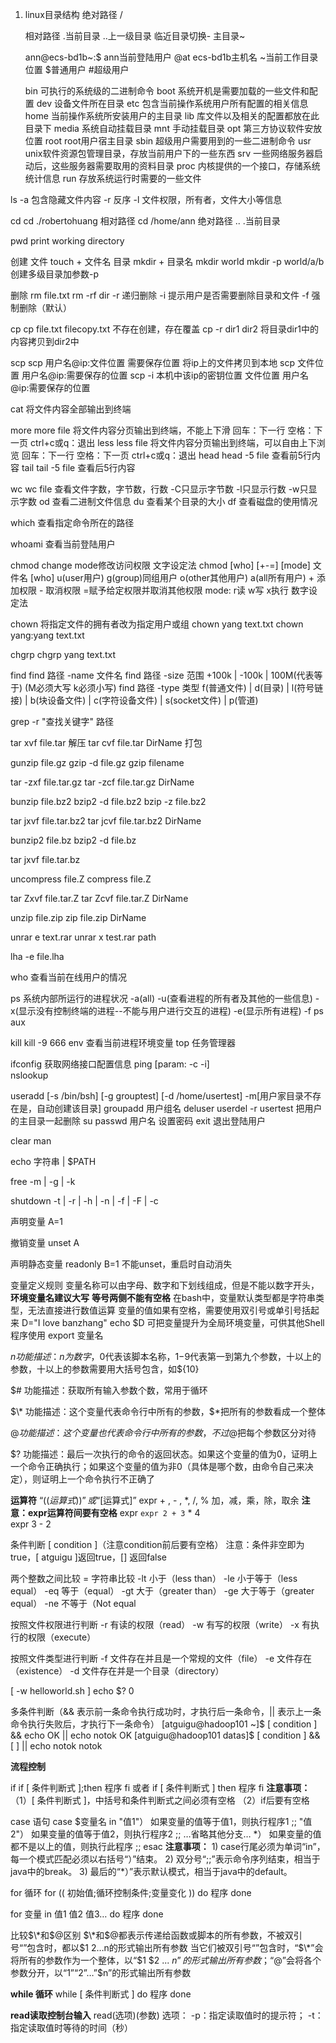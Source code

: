1. linux目录结构
	绝对路径	/
	
	相对路径	.当前目录	..上一级目录	临近目录切换-	主目录~

	ann@ecs-bd1b~:$	ann当前登陆用户    @at   ecs-bd1b主机名    ~当前工作目录位置    $普通用户    #超级用户

	bin 可执行的系统级的二进制命令
	boot 系统开机是需要加载的一些文件和配置
	dev 设备文件所在目录
	etc 包含当前操作系统用户所有配置的相关信息
	home 当前操作系统所安装用户的主目录
	lib 库文件以及相关的配置都放在此目录下
	media 系统自动挂载目录
	mnt 手动挂载目录
	opt 第三方协议软件安放位置
	root root用户宿主目录
	sbin 超级用户需要用到的一些二进制命令
	usr unix软件资源包管理目录，存放当前用户下的一些东西
	srv 一些网络服务器启动后，这些服务器需要取用的资料目录
	proc 内核提供的一个接口，存储系统统计信息
	run 存放系统运行时需要的一些文件

ls
	-a 包含隐藏文件内容
	-r 反序
	-l 文件权限，所有者，文件大小等信息

cd
	cd ./robertohuang   相对路径
	cd /home/ann    绝对路径
	..
	.当前目录
	

pwd    print working directory

创建
	文件     touch + 文件名
	目录     mkdir + 目录名		mkdir world       mkdir -p world/a/b  创建多级目录加参数-p

删除
	rm file.txt
	rm -rf dir
	-r 递归删除	-i 提示用户是否需要删除目录和文件	-f 强制删除（默认）

cp 
	cp file.txt filecopy.txt  不存在创建，存在覆盖
	cp -r dir1 dir2 将目录dir1中的内容拷贝到dir2中

scp
	scp 用户名@ip:文件位置 需要保存位置   将ip上的文件拷贝到本地
	scp 文件位置 用户名@ip:需要保存的位置
	scp -i 本机中该ip的密钥位置 文件位置 用户名@ip:需要保存的位置

cat	将文件内容全部输出到终端

more	more file 将文件内容分页输出到终端，不能上下滑	回车：下一行	空格：下一页	ctrl+c或q：退出
less	less file 将文件内容分页输出到终端，可以自由上下浏览  回车：下一行    空格：下一页    ctrl+c或q：退出
head	head -5 file 查看前5行内容
tail	tail -5 file 查看后5行内容

wc	wc file 查看文件字数，字节数，行数	-C只显示字节数	-l只显示行数	-w只显示字数
od	查看二进制文件信息
du	查看某个目录的大小
df	查看磁盘的使用情况

which	查看指定命令所在的路径

whoami	查看当前登陆用户

chmod	change mode修改访问权限
	文字设定法	chmod [who] [+-=] [mode] 文件名
		[who] u(user用户) g(group)同组用户 o(other其他用户)  a(all所有用户)
		+ 添加权限	- 取消权限	=赋予给定权限并取消其他权限
		mode: r读	w写	x执行
	数字设定法

chown 将指定文件的拥有者改为指定用户或组
	chown yang text.txt
	chown yang:yang text.txt

chgrp	chgrp yang text.txt

find	find 路径 -name 文件名
	find 路径 -size 范围	+100k | -100k | 100M(代表等于)	(M必须大写 k必须小写)
	find 路径 -type 类型	f(普通文件) | d(目录) | l(符号链接) | b(块设备文件) | c(字符设备文件) | s(socket文件) | p(管道)

grep -r "查找关键字" 路径

tar xvf file.tar		解压
tar cvf file.tar DirName	打包

gunzip file.gz		gzip -d file.gz
gzip filename

tar -zxf file.tar.gz
tar -zcf file.tar.gz DirName

bunzip file.bz2		bzip2 -d file.bz2
bzip -z file.bz2

tar jxvf file.tar.bz2
tar jcvf file.tar.bz2 DirName

bunzip2 file.bz		bzip2 -d file.bz

tar jxvf file.tar.bz

uncompress file.Z
compress file.Z

tar Zxvf file.tar.Z
tar Zcvf file.tar.Z DirName

unzip file.zip
zip file.zip DirName

unrar e text.rar	unrar x test.rar path

lha -e file.lha

who 查看当前在线用户的情况

ps 系统内部所运行的进程状况
	-a(all) 	-u(查看进程的所有者及其他的一些信息)   -x(显示没有控制终端的进程--不能与用户进行交互的进程)
	-e(显示所有进程)   -f
	ps aux

kill	kill -9 666
env	查看当前进程环境变量
top	任务管理器

ifconfig	获取网络接口配置信息
ping  [param: -c   -i]  
nslookup


useradd [-s /bin/bsh] [-g grouptest] [-d /home/usertest] -m[用户家目录不存在是，自动创建该目录]
groupadd 用户组名
deluser
userdel -r usertest	把用户的主目录一起删除
su passwd 用户名	设置密码
exit	退出登陆用户

clear
man

echo 字符串 | $PATH 

free -m | -g | -k

shutdown -t | -r | -h | -n | -f | -F | -c	

声明变量
A=1

撤销变量
unset A

声明静态变量 readonly B=1
不能unset，重启时自动消失

变量定义规则
变量名称可以由字母、数字和下划线组成，但是不能以数字开头，**环境变量名建议大写**
**等号两侧不能有空格**
在bash中，变量默认类型都是字符串类型，无法直接进行数值运算
变量的值如果有空格，需要使用双引号或单引号括起来
	D="I love banzhang"
	echo $D
可把变量提升为全局环境变量，可供其他Shell程序使用
	export 变量名


$n
功能描述：n为数字，$0代表该脚本名称，$1-$9代表第一到第九个参数，十以上的参数，十以上的参数需要用大括号包含，如${10}

$#
功能描述：获取所有输入参数个数，常用于循环

$\*
功能描述：这个变量代表命令行中所有的参数，$\*把所有的参数看成一个整体

$@
功能描述：这个变量也代表命令行中所有的参数，不过$@把每个参数区分对待

$?
功能描述：最后一次执行的命令的返回状态。如果这个变量的值为0，证明上一个命令正确执行；如果这个变量的值为非0（具体是哪个数，由命令自己来决定），则证明上一个命令执行不正确了

**运算符**
“$((运算式))”或“$[运算式]”
expr  + , - , \*,  /,  %   加，减，乘，除，取余	**注意：expr运算符间要有空格**
expr `expr 2 + 3` \* 4  
expr 3 - 2

条件判断
[ condition ]（注意condition前后要有空格）
注意：条件非空即为true，[ atguigu ]返回true，[] 返回false

两个整数之间比较
= 字符串比较
-lt 小于（less than）		-le 小于等于（less equal）
-eq 等于（equal）		-gt 大于（greater than）
-ge 大于等于（greater equal）	-ne 不等于（Not equal

按照文件权限进行判断
-r 有读的权限（read）		-w 有写的权限（write）		-x 有执行的权限（execute）


按照文件类型进行判断
-f 文件存在并且是一个常规的文件（file）		-e 文件存在（existence）	-d 文件存在并是一个目录（directory）

[ -w helloworld.sh ]
echo $?
0

多条件判断（&& 表示前一条命令执行成功时，才执行后一条命令，|| 表示上一条命令执行失败后，才执行下一条命令）
[atguigu@hadoop101 ~]$ [ condition ] && echo OK || echo notok
OK
[atguigu@hadoop101 datas]$ [ condition ] && [ ] || echo notok
notok

**流程控制**

if
if [ 条件判断式 ];then 
  程序 
fi 
或者 
if [ 条件判断式 ] 
  then 
    程序 
fi
**注意事项：**
（1）[ 条件判断式 ]，中括号和条件判断式之间必须有空格
（2）if后要有空格


case 语句
case $变量名 in 
 "值1"） 
    如果变量的值等于值1，则执行程序1 
    ;; 
  "值2"） 
    如果变量的值等于值2，则执行程序2 
    ;; 
  …省略其他分支… 
  \*） 
    如果变量的值都不是以上的值，则执行此程序 
    ;; 
esac
**注意事项：**
    1) case行尾必须为单词“in”，每一个模式匹配必须以右括号“）”结束。
    2) 双分号“;;”表示命令序列结束，相当于java中的break。
    3) 最后的“*）”表示默认模式，相当于java中的default。

for 循环
for (( 初始值;循环控制条件;变量变化 )) 
  do 
    程序 
  done

for 变量 in 值1 值2 值3… 
do 
    程序 
done

比较$\*和$@区别
$\*和$@都表示传递给函数或脚本的所有参数，不被双引号“”包含时，都以$1 $2 …$n的形式输出所有参数
当它们被双引号“”包含时，“$\*”会将所有的参数作为一个整体，以“$1 $2 ... $n”的形式输出所有参数；“$@”会将各个参数分开，以“$1” “$2”…”$n”的形式输出所有参数


**while 循环**
while [ 条件判断式 ] 
  do 
    程序
  done


**read读取控制台输入**
read(选项)(参数)
选项：
-p：指定读取值时的提示符；
-t：指定读取值时等待的时间（秒）






